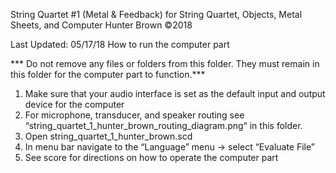 
String Quartet #1 (Metal & Feedback)
for String Quartet, Objects, Metal Sheets, and Computer
Hunter Brown
©2018

Last Updated: 05/17/18
How to run the computer part

*** Do not remove any files or folders from this folder. They must remain in this folder for the computer part to function.***

1. Make sure that your audio interface is set as the default input and output device for the computer
2. For microphone, transducer, and speaker routing see “string_quartet_1_hunter_brown_routing_diagram.png“ in this folder.
3. Open string_quartet_1_hunter_brown.scd
4. In menu bar navigate to the “Language” menu -> select “Evaluate File”
5. See score for directions on how to operate the computer part